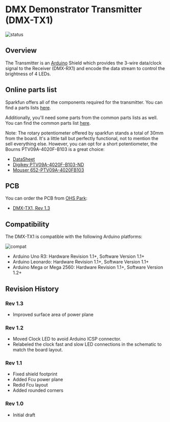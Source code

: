 # DMX Demonstrator Transmitter (DMX-TX1)

![status](https://img.shields.io/badge/status-verified-brightgreen)

## Overview

The Transmitter is an [Arduino](https://www.arduino.cc/) Shield which provides the 3-wire data/clock signal to the Receiver (DMX-RX1) and encode the data stream to control the brightness of 4 LEDs.

## Online parts list

Sparkfun offers all of the components required for the transmitter. You can find a parts lists [here](https://www.sparkfun.com/wish_lists/160541).

Additionally, you'll need some parts from the common parts lists as well. You can find the common parts list [here](https://www.sparkfun.com/wish_lists/160406).

Note: The rotary potentiometer offered by sparkfun stands a total of 30mm from the board. It's a little tall but perfectly functional, not to mention the sell everything else. However, you can opt for a short potentiometer, the Bourns PTV09A-4020F-B103 is a great choice:

- [DataSheet](https://www.bourns.com/docs/Product-Datasheets/PTV09.pdf)
- [Digikey PTV09A-4020F-B103-ND](https://www.digikey.com/products/en?keywords=PTV09A-4020F-B103)
- [Mouser 652-PTV09A-4020FB103](https://www.mouser.com/ProductDetail/Bourns/PTV09A-4020F-B103?qs=Qzws7J6gxqx9VaKCiVoniw%3D%3D)

## PCB

You can order the PCB from [OHS Park](https://oshpark.com/):

- [DMX-TX1, Rev 1.3](https://oshpark.com/shared_projects/BYd66lVx)

## Compatibility

 The DMX-TX1 is compatible with the following Arduino platforms:

![compat](https://img.shields.io/badge/compat-verified-brightgreen)

- Arduino Uno R3: Hardware Revision 1.1+, Software Version 1.1+
- Arduino Leonardo: Hardware Revision 1.1+, Software Version 1.1+
- Arduino Mega or Mega 2560: Hardware Revision 1.1+, Software Version 1.2+

## Revision History

### Rev 1.3

- Improved surface area of power plane

### Rev 1.2

- Moved Clock LED to avoid Arduino ICSP connector.
- Relabeled the clock fast and slow LED connections in the
  schematic to match the board layout.

### Rev 1.1

- Fixed shield footprint
- Added Fcu power plane
- Redid Fcu layout
- Added rounded corners

### Rev 1.0

- Initial draft
